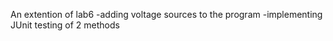 An extention of lab6
-adding voltage sources to the program
-implementing JUnit testing of 2 methods
